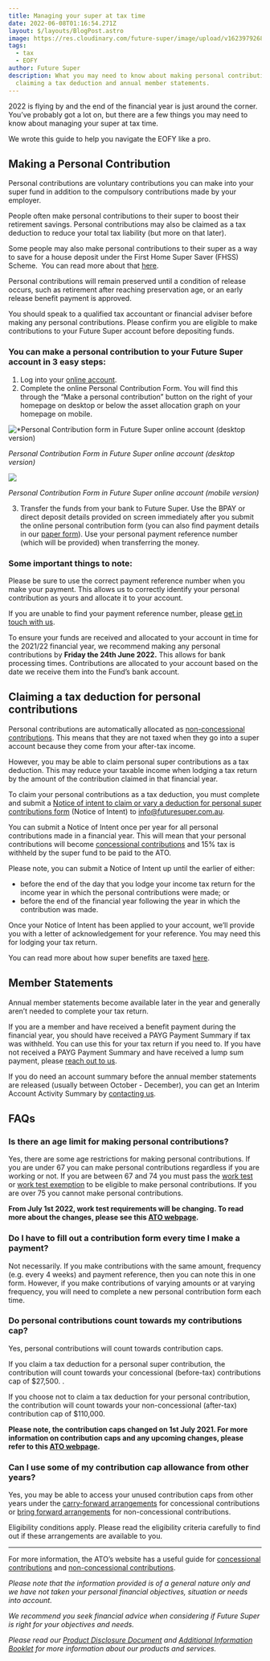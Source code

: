 ```yaml
---
title: Managing your super at tax time
date: 2022-06-08T01:16:54.271Z
layout: $/layouts/BlogPost.astro
image: https://res.cloudinary.com/future-super/image/upload/v1623979268/tax-blog-image.png
tags:
  - tax
  - EOFY
author: Future Super
description: What you may need to know about making personal contributions,
  claiming a tax deduction and annual member statements.
---
```

2022 is flying by and the end of the financial year is just around the corner. You’ve probably got a lot on, but there are a few things you may need to know about managing your super at tax time.

We wrote this guide to help you navigate the EOFY like a pro.

## Making a Personal Contribution

Personal contributions are voluntary contributions you can make into your super fund in addition to the compulsory contributions made by your employer.

People often make personal contributions to their super to boost their retirement savings. Personal contributions may also be claimed as a tax deduction to reduce your total tax liability (but more on that later).

Some people may also make personal contributions to their super as a way to save for a house deposit under the First Home Super Saver (FHSS) Scheme.  You can read more about that [here](https://www.futuresuper.com.au/faqs/can-i-access-my-super-under-the-first-home-super-saver-scheme/).

Personal contributions will remain preserved until a condition of release occurs, such as retirement after reaching preservation age, or an early release benefit payment is approved.

You should speak to a qualified tax accountant or financial adviser before making any personal contributions. Please confirm you are eligible to make contributions to your Future Super account before depositing funds.

### You can make a personal contribution to your Future Super account in 3 easy steps:

1. Log into your [online account](https://my.futuresuper.com.au/).
2. Complete the online Personal Contribution Form. You will find this through the “Make a personal contribution” button on the right of your homepage on desktop or below the asset allocation graph on your homepage on mobile.

![*Personal Contribution form in Future Super online account (desktop version)](https://res.cloudinary.com/fdq5gvf9pls/image/upload/v1654677264/EOFY%20blog/EOFY_personal_contribution_desktop_pui3lm.gif)

*Personal Contribution Form in Future Super online account (desktop version)*

![](https://res.cloudinary.com/fdq5gvf9pls/image/upload/c_scale,h_426/v1654677647/EOFY%20blog/EOFY_blog_personal_cont_mobile_axeood.gif)

*Personal Contribution Form in Future Super online account (mobile version)*

3. Transfer the funds from your bank to Future Super. Use the BPAY or direct deposit details provided on screen immediately after you submit the online personal contribution form (you can also find payment details in our [paper form](https://www.futuresuper.com.au/personalcontributionsform)). Use your personal payment reference number (which will be provided) when transferring the money.

### Some important things to note:

Please be sure to use the correct payment reference number when you make your payment. This allows us to correctly identify your personal contribution as yours and allocate it to your account.

If you are unable to find your payment reference number, please [get in touch with us](https://www.futuresuper.com.au/contact-us/).

To ensure your funds are received and allocated to your account in time for the 2021/22 financial year, we recommend making any personal contributions by **Friday the 24th June 2022.** This allows for bank processing times. Contributions are allocated to your account based on the date we receive them into the Fund’s bank account.

## Claiming a tax deduction for personal contributions

Personal contributions are automatically allocated as [non-concessional contributions](https://www.futuresuper.com.au/faqs/concessional-and-non-concessional-contributions/). This means that they are not taxed when they go into a super account because they come from your after-tax income.

However, you may be able to claim personal super contributions as a tax deduction. This may reduce your taxable income when lodging a tax return by the amount of the contribution claimed in that financial year.

To claim your personal contributions as a tax deduction, you must complete and submit a [Notice of intent to claim or vary a deduction for personal super contributions form](https://www.ato.gov.au/forms/notice-of-intent-to-claim-or-vary-a-deduction-for-personal-super-contributions/) (Notice of Intent) to info@futuresuper.com.au. 

You can submit a Notice of Intent once per year for all personal contributions made in a financial year. This will mean that your personal contributions will become [concessional contributions](https://www.futuresuper.com.au/faqs/concessional-and-non-concessional-contributions/) and 15% tax is withheld by the super fund to be paid to the ATO.

Please note, you can submit a Notice of Intent up until the earlier of either:

* before the end of the day that you lodge your income tax return for the income year in which the personal contributions were made; or
* before the end of the financial year following the year in which the contribution was made.

Once your Notice of Intent has been applied to your account, we’ll provide you with a letter of acknowledgement for your reference. You may need this for lodging your tax return.

You can read more about how super benefits are taxed [here](https://www.ato.gov.au/Individuals/Super/In-detail/Withdrawing-and-using-your-super/Withdrawing-your-super-and-paying-tax/?page=4#How_tax_applies_to_your_super).

## Member Statements

Annual member statements become available later in the year and generally aren’t needed to complete your tax return. 

If you are a member and have received a benefit payment during the financial year, you should have received a PAYG Payment Summary if tax was withheld. You can use this for your tax return if you need to. If you have not received a PAYG Payment Summary and have received a lump sum payment, please [reach out to us](https://www.futuresuper.com.au/contact-us/).

If you do need an account summary before the annual member statements are released (usually between October - December), you can get an Interim Account Activity Summary by [contacting us](https://www.futuresuper.com.au/contact-us/).

## FAQs

### Is there an age limit for making personal contributions?

Yes, there are some age restrictions for making personal contributions. If you are under 67 you can make personal contributions regardless if you are working or not. If you are between 67 and 74 you must pass the [work test](https://www.futuresuper.com.au/faqs/what-is-the-work-test/) or [work test exemption](https://www.futuresuper.com.au/faqs/what-is-the-work-test-exemption/) to be eligible to make personal contributions. If you are over 75 you cannot make personal contributions.

**From July 1st 2022, work test requirements will be changing. To read more about the changes, please see this [ATO webpage](https://www.ato.gov.au/Super/APRA-regulated-funds/In-detail/News/Changes-to-the-work-test-requirements-for-superannuation-contributions/#:~:text=Soon%20older%20Australians%20will%20no,to%20existing%20contribution%20cap%20limits.).**

### Do I have to fill out a contribution form every time I make a payment?

Not necessarily. If you make contributions with the same amount, frequency (e.g. every 4 weeks) and payment reference, then you can note this in one form. However, if you make contributions of varying amounts or at varying frequency, you will need to complete a new personal contribution form each time.

### Do personal contributions count towards my contributions cap?

Yes, personal contributions will count towards contribution caps.

If you claim a tax deduction for a personal super contribution, the contribution will count towards your concessional (before-tax) contributions cap of $27,500. .

If you choose not to claim a tax deduction for your personal contribution, the contribution will count towards your non-concessional (after-tax) contribution cap of $110,000.

**Please note, the contribution caps changed on 1st July 2021. For more information on contribution caps and any upcoming changes, please refer to this [ATO webpage](https://www.ato.gov.au/super/self-managed-super-funds/contributions-and-rollovers/contribution-caps/).**

### Can I use some of my contribution cap allowance from other years?

Yes, you may be able to access your unused contribution caps from other years under the [carry-forward arrangements](https://www.ato.gov.au/individuals/super/in-detail/growing-your-super/super-contributions---too-much-can-mean-extra-tax/?page=6) for concessional contributions or [bring forward arrangements](https://www.ato.gov.au/Individuals/Super/In-detail/Growing-your-super/Super-contributions---too-much-can-mean-extra-tax/?anchor=Bringforwardarrangements#Bringforwardarrangements) for non-concessional contributions.

Eligibility conditions apply. Please read the eligibility criteria carefully to find out if these arrangements are available to you.

- - -

For more information, the ATO’s website has a useful guide for [concessional contributions](https://www.ato.gov.au/Individuals/Super/In-detail/Growing-your-super/Super-contributions---too-much-can-mean-extra-tax/?page=2#Carry_forward_concessional_contributions) and [non-concessional contributions](https://www.ato.gov.au/Individuals/Super/In-detail/Growing-your-super/Super-contributions---too-much-can-mean-extra-tax/?page=8#Non_concessional_contributions_and_contribution_caps).

*Please note that the information provided is of a general nature only and we have not taken your personal financial objectives, situation or needs into account.*

*We recommend you seek financial advice when considering if Future Super is right for your objectives and needs.*

*Please read our [Product Disclosure Document](https://www.futuresuper.com.au/pds) and [Additional Information Booklet](https://www.futuresuper.com.au/aib) for more information about our products and services.*